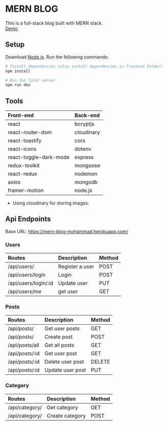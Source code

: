 # MERN BLOG

This is a full-stack blog built with MERN stack.  
[Demo](https://mern-blog-mohammad.herokuapp.com/)

## Setup

Download [Node.js](https://nodejs.org/en/download/).
Run the following commands:

```bash
# Install dependencies (also install dependencies in frontend folder)
npm install

# Run the local server
npm run dev
```

## Tools

| Front-end              | Back-end   |
| :--------------------- | :--------- |
| react                  | bcryptjs   |
| react-router-dom       | cloudinary |
| react-toastify         | cors       |
| react-icons            | dotenv     |
| react-toggle-dark-mode | express    |
| redux-toolkit          | mongoose   |
| react-redux            | nodemon    |
| axios                  | mongodb    |
| framer-motion          | node.js    |

- Using cloudinary for storing images.

## Api Endpoints

Base URL: https://mern-blog-mohammad.herokuapp.com/

### Users

| Routes               | Description     | Method |
| :------------------- | :-------------- | :----- |
| /api/users/          | Register a user | POST   |
| /api/users/login     | Login           | POST   |
| /api/users/login/:id | Update user     | PUT    |
| /api/users/me        | get user        | GET    |

### Posts

| Routes         | Description      | Method |
| :------------- | :--------------- | :----- |
| /api/posts/    | Get user posts   | GET    |
| /api/posts/    | Create post      | POST   |
| /api/posts/all | Get all posts    | GET   |
| /api/posts/:id | Get user post    | GET    |
| /api/posts/:id | Delete user post | DELETE |
| /api/posts/:id | Update user post | PUT    |

### Category

| Routes         | Description     | Method |
| :------------- | :-------------- | :----- |
| /api/category/ | Get category    | GET    |
| /api/category/ | Create category | POST   |

